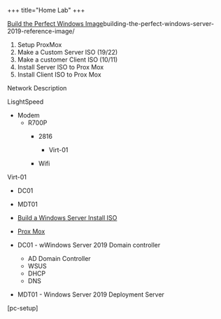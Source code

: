 

+++
title="Home Lab"
+++


[Build the Perfect Windows Image](https://www.deploymentresearch.com/)building-the-perfect-windows-server-2019-reference-image/


1. Setup ProxMox
2. Make a Custom Server ISO (19/22)
3. Make a customer Client ISO (10/11)
4. Install Server ISO to Prox Mox
5. Install Client ISO to Prox Mox



Network Description

LisghtSpeed
  - Modem 
    - R700P
      - 2816
        - Virt-01
        
      - Wifi


Virt-01
  - DC01
  - MDT01



- [Build a Windows Server Install ISO](windows-server-iso-build)

- [Prox Mox](https://10.0.0.200:8006)

- DC01 -  wWindows Server 2019 Domain controller
  - AD Domain Controller
  - WSUS
  - DHCP
  - DNS


- MDT01 - Windows Server 2019 Deployment Server


[pc-setup]
